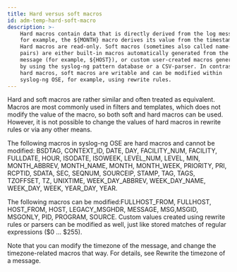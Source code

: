 ```yaml
---
title: Hard versus soft macros
id: adm-temp-hard-soft-macro
description: >-
    Hard macros contain data that is directly derived from the log message,
    for example, the ${MONTH} macro derives its value from the timestamp.
    Hard macros are read-only. Soft macros (sometimes also called name-value
    pairs) are either built-in macros automatically generated from the log
    message (for example, ${HOST}), or custom user-created macros generated
    by using the syslog-ng pattern database or a CSV-parser. In contrast to
    hard macros, soft macros are writable and can be modified within
    syslog-ng OSE, for example, using rewrite rules.
---
```


Hard and soft macros are rather similar and often treated as equivalent.
Macros are most commonly used in filters and templates, which does not
modify the value of the macro, so both soft and hard macros can be used.
However, it is not possible to change the values of hard macros in
rewrite rules or via any other means.

The following macros in syslog-ng OSE are hard macros and cannot be
modified: BSDTAG, CONTEXT\_ID, DATE, DAY, FACILITY\_NUM, FACILITY,
FULLDATE, HOUR, ISODATE, ISOWEEK, LEVEL\_NUM, LEVEL, MIN, MONTH\_ABBREV,
MONTH\_NAME, MONTH, MONTH\_WEEK, PRIORITY, PRI, RCPTID, SDATA, SEC,
SEQNUM, SOURCEIP, STAMP, TAG, TAGS, TZOFFSET, TZ, UNIXTIME,
WEEK\_DAY\_ABBREV, WEEK\_DAY\_NAME, WEEK\_DAY, WEEK, YEAR\_DAY, YEAR.

The following macros can be modified:FULLHOST\_FROM, FULLHOST,
HOST\_FROM, HOST, LEGACY\_MSGHDR, MESSAGE, MSG,MSGID, MSGONLY, PID,
PROGRAM, SOURCE. Custom values created using rewrite rules or parsers
can be modified as well, just like stored matches of regular expressions
($0 \... $255).

Note that you can modify the timezone of the message, and change the
timezone-related macros that way. For details, see
Rewrite the timezone of a message.
